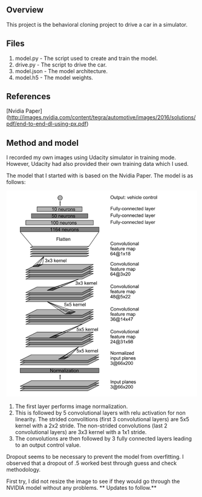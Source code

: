 ## Overview ##

This project is the behavioral cloning project to drive a car in a simulator.

## Files ##
1. model.py - The script used to create and train the model.
1. drive.py - The script to drive the car.
1. model.json - The model architecture.
1. model.h5 - The model weights.

## References ##

[Nvidia Paper] (http://images.nvidia.com/content/tegra/automotive/images/2016/solutions/pdf/end-to-end-dl-using-px.pdf)

## Method and model ##

I recorded my own images using Udacity simulator in training mode. However, Udacity had also provided their own training data which I used. 

The model that I started with is based on the Nvidia Paper. The model is as follows:

![alt tag](model_nvidia.png)
1. The first layer performs image normalization.
1. This is followed by 5 convolutional layers with relu activation for non linearity. The strided convolitions (first 3 convolutional layers) are 5x5 kernel with a 2x2 stride. The non-strided convolutions (last 2 convolutional layers) are 3x3 kernel with a 1x1 stride.
1. The convolutions are then followed by 3 fully connected layers leading to an output control value.


Dropout seems to be necessary to prevent the model from overfitting. I observed that a dropout of .5 worked best through guess and check methodology.

First try, I did not resize the image to see if they would go through the NVIDIA model without any problems. ** Updates to follow.**

